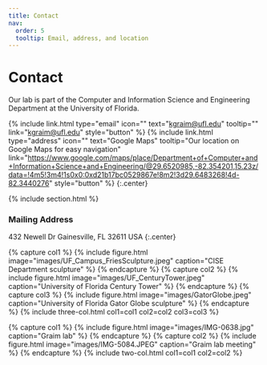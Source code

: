 ```yaml
---
title: Contact
nav:
  order: 5
  tooltip: Email, address, and location
---
```


# <i class="fas fa-envelope"></i>Contact

Our lab is part of the Computer and Information Science and Engineering Department at the University of Florida.

{%
  include link.html
  type="email"
  icon=""
  text="kgraim@ufl.edu"
  tooltip=""
  link="kgraim@ufl.edu"
  style="button"
%}
{%
  include link.html
  type="address"
  icon=""
  text="Google Maps"
  tooltip="Our location on Google Maps for easy navigation"
  link="https://www.google.com/maps/place/Department+of+Computer+and+Information+Science+and+Engineering/@29.6520985,-82.354201,15.23z/data=!4m5!3m4!1s0x0:0xd21b17bc0529867e!8m2!3d29.6483268!4d-82.3440276"
  style="button"
%}
{:.center}

{% include section.html %}

### <i class="fas fa-mail-bulk"></i>Mailing Address
432 Newell Dr 
Gainesville, FL 32611
USA
{:.center}


{% capture col1 %}
{%
  include figure.html
  image="images/UF_Campus_FriesSculpture.jpeg"
  caption="CISE Department sculpture"
%}
{% endcapture %}
{% capture col2 %}
{%
  include figure.html
  image="images/UF_CenturyTower.jpeg"
  caption="University of Florida Century Tower"
%}
{% endcapture %}
{% capture col3 %}
{%
  include figure.html
  image="images/GatorGlobe.jpeg"
  caption="University of Florida Gator Globe sculpture"
%}
{% endcapture %}
{% include three-col.html col1=col1 col2=col2 col3=col3 %}


{% capture col1 %}
{%
  include figure.html
  image="images/IMG-0638.jpg"
  caption="Graim lab"
%}
{% endcapture %}
{% capture col2 %}
{%
  include figure.html
  image="images/IMG-5084.JPEG"
  caption="Graim lab meeting"
%}
{% endcapture %}
{% include two-col.html col1=col1 col2=col2 %}


